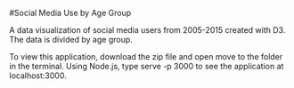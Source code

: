 #Social Media Use by Age Group

A data visualization of social media users from 2005-2015 created with D3. The data is divided by age group.

To view this application, download the zip file and open move to the folder in the terminal. Using Node.js, type serve -p 3000 to see the application at localhost:3000.
